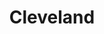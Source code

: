 ---
title: Cleveland
crosslinks:
- news
- grilledcheese
- WahoosTipi
- AskReddit
- technology
- VinylCollectors
- Political_Revolution
- Roadcam
- askcarsales
- philadelphia
- akron
- CleUltimate
- ProtectAndServe
- Hammocks
- MildlyVandalised
- wahoostipi
- Frugal
- JohnCena
- photography
---